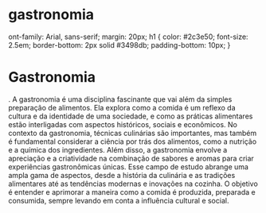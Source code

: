 # gastronomia

<html lang="pt-br">
ont-family: Arial, sans-serif; margin: 20px;
h1 { color: #2c3e50; font-size: 2.5em; border-bottom: 2px solid #3498db; padding-bottom: 10px; }
<h1>Gastronomia</h1>
<p>. A gastronomia é uma disciplina fascinante que vai além da simples preparação de alimentos. Ela explora como a comida é um reflexo da cultura e da identidade de uma sociedade, e como as práticas alimentares estão interligadas com aspectos históricos, sociais e econômicos.
No contexto da gastronomia, técnicas culinárias são importantes, mas também é fundamental considerar a ciência por trás dos alimentos, como a nutrição e a química dos ingredientes. Além disso, a gastronomia envolve a apreciação e a criatividade na combinação de sabores e aromas para criar experiências gastronômicas únicas.
Esse campo de estudo abrange uma ampla gama de aspectos, desde a história da culinária e as tradições alimentares até as tendências modernas e inovações na cozinha. O objetivo é entender e aprimorar a maneira como a comida é produzida, preparada e consumida, sempre levando em conta a influência cultural e social.
